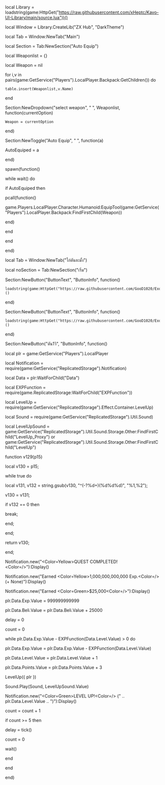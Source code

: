 local Library = loadstring(game:HttpGet("https://raw.githubusercontent.com/xHeptc/Kavo-UI-Library/main/source.lua"))()

local Window = Library.CreateLib("ZX Hub", "DarkTheme")

local Tab = Window:NewTab("Main")

local Section = Tab:NewSection("Auto Equip")

local Weaponlist = {}

local Weapon = nil

for i,v in pairs(game:GetService("Players").LocalPlayer.Backpack:GetChildren()) do

    table.insert(Weaponlist,v.Name)

end

Section:NewDropdown("select weapon", " ", Weaponlist, function(currentOption)

    Weapon = currentOption

end)

Section:NewToggle("Auto Equip", " ", function(a)

AutoEquiped = a

end)

spawn(function()

while wait() do

if AutoEquiped then

pcall(function()

game.Players.LocalPlayer.Character.Humanoid:EquipTool(game:GetService("Players").LocalPlayer.Backpack:FindFirstChild(Weapon))

end)

end

end

end)

local Tab = Window:NewTab("ไก่ตันละมั้ง")

local noSection = Tab:NewSection("เริ่ม")

Section:NewButton("ButtonText", "ButtonInfo", function()

    loadstring(game:HttpGet("https://raw.githubusercontent.com/GooD1020/Exon_x_hub_kaitan/main/README.md"))()

end)

Section:NewButton("ButtonText", "ButtonInfo", function()

    loadstring(game:HttpGet("https://raw.githubusercontent.com/GooD1020/Exon_x_hub_kaitan/main/README.md"))()

end)

Section:NewButton("ตัน1วิ", "ButtonInfo", function()

   

local plr = game:GetService("Players").LocalPlayer

local Notification = require(game:GetService("ReplicatedStorage").Notification)

local Data = plr:WaitForChild("Data")

local EXPFunction = require(game.ReplicatedStorage:WaitForChild("EXPFunction"))

local LevelUp = require(game:GetService("ReplicatedStorage").Effect.Container.LevelUp)

local Sound = require(game:GetService("ReplicatedStorage").Util.Sound)

local LevelUpSound = game:GetService("ReplicatedStorage").Util.Sound.Storage.Other:FindFirstChild("LevelUp_Proxy") or game:GetService("ReplicatedStorage").Util.Sound.Storage.Other:FindFirstChild("LevelUp")

function v129(p15)

local v130 = p15;

while true do

local v131, v132 = string.gsub(v130, "^(-?%d+)(%d%d%d)", "%1,%2");

v130 = v131;

if v132 == 0 then

break;

end;

end;

return v130;

end;

Notification.new("<Color=Yellow>QUEST COMPLETED!<Color=/>"):Display()

Notification.new("Earned <Color=Yellow>1,000,000,000,000 Exp.<Color=/> (+ None)"):Display()

Notification.new("Earned <Color=Green>$25,000<Color=/>"):Display()

plr.Data.Exp.Value = 999999999999

plr.Data.Beli.Value = plr.Data.Beli.Value + 25000

delay = 0

count = 0

while plr.Data.Exp.Value - EXPFunction(Data.Level.Value) > 0 do

plr.Data.Exp.Value = plr.Data.Exp.Value - EXPFunction(Data.Level.Value)

plr.Data.Level.Value = plr.Data.Level.Value + 1

plr.Data.Points.Value = plr.Data.Points.Value + 3

LevelUp({ plr })

Sound.Play(Sound, LevelUpSound.Value)

Notification.new("<Color=Green>LEVEL UP!<Color=/> (" .. plr.Data.Level.Value .. ")"):Display()

count = count + 1

if count >= 5 then

delay = tick()

count = 0

wait()

end

end

end)

